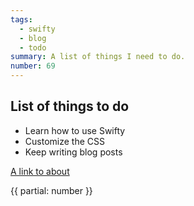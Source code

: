 ```yaml
---
tags:
  - swifty
  - blog
  - todo
summary: A list of things I need to do.
number: 69
---
```


## List of things to do

* Learn how to use Swifty
* Customize the CSS
* Keep writing blog posts

[A link to about](/about)

{{ partial: number }}